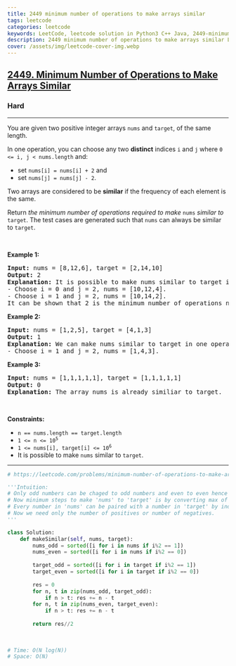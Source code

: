```yaml
---
title: 2449 minimum number of operations to make arrays similar
tags: leetcode
categories: leetcode
keywords: LeetCode, leetcode solution in Python3 C++ Java, 2449-minimum-number-of-operations-to-make-arrays-similar solution
description: 2449 minimum number of operations to make arrays similar LeetCode Solution Explained
cover: /assets/img/leetcode-cover-img.webp
---
```





<h2><a href="https://leetcode.com/problems/minimum-number-of-operations-to-make-arrays-similar/">2449. Minimum Number of Operations to Make Arrays Similar</a></h2><h3>Hard</h3><hr><div><p>You are given two positive integer arrays <code>nums</code> and <code>target</code>, of the same length.</p>

<p>In one operation, you can choose any two <strong>distinct</strong> indices <code>i</code> and <code>j</code> where <code>0 &lt;= i, j &lt; nums.length</code> and:</p>

<ul>
	<li>set <code>nums[i] = nums[i] + 2</code> and</li>
	<li>set <code>nums[j] = nums[j] - 2</code>.</li>
</ul>

<p>Two arrays are considered to be <strong>similar</strong> if the frequency of each element is the same.</p>

<p>Return <em>the minimum number of operations required to make </em><code>nums</code><em> similar to </em><code>target</code>. The test cases are generated such that <code>nums</code> can always be similar to <code>target</code>.</p>

<p>&nbsp;</p>
<p><strong class="example">Example 1:</strong></p>

<pre><strong>Input:</strong> nums = [8,12,6], target = [2,14,10]
<strong>Output:</strong> 2
<strong>Explanation:</strong> It is possible to make nums similar to target in two operations:
- Choose i = 0 and j = 2, nums = [10,12,4].
- Choose i = 1 and j = 2, nums = [10,14,2].
It can be shown that 2 is the minimum number of operations needed.
</pre>

<p><strong class="example">Example 2:</strong></p>

<pre><strong>Input:</strong> nums = [1,2,5], target = [4,1,3]
<strong>Output:</strong> 1
<strong>Explanation:</strong> We can make nums similar to target in one operation:
- Choose i = 1 and j = 2, nums = [1,4,3].
</pre>

<p><strong class="example">Example 3:</strong></p>

<pre><strong>Input:</strong> nums = [1,1,1,1,1], target = [1,1,1,1,1]
<strong>Output:</strong> 0
<strong>Explanation:</strong> The array nums is already similiar to target.
</pre>

<p>&nbsp;</p>
<p><strong>Constraints:</strong></p>

<ul>
	<li><code>n == nums.length == target.length</code></li>
	<li><code>1 &lt;= n &lt;= 10<sup>5</sup></code></li>
	<li><code>1 &lt;= nums[i], target[i] &lt;= 10<sup>6</sup></code></li>
	<li>It is possible to make <code>nums</code> similar to <code>target</code>.</li>
</ul>
</div>

---




```python
# https://leetcode.com/problems/minimum-number-of-operations-to-make-arrays-similar/

'''Intuition:
# Only odd numbers can be chaged to odd numbers and even to even hence separate them.
# Now minimum steps to make 'nums' to 'target' is by converting max of 'nums' to max of 'target'.
# Every number in 'nums' can be paired with a number in 'target' by index hence sorting.
# Now we need only the number of positives or number of negatives.
'''

class Solution:
    def makeSimilar(self, nums, target):
        nums_odd = sorted([i for i in nums if i%2 == 1])
        nums_even = sorted([i for i in nums if i%2 == 0])
        
        target_odd = sorted([i for i in target if i%2 == 1])
        target_even = sorted([i for i in target if i%2 == 0])
        
        res = 0
        for n, t in zip(nums_odd, target_odd):
            if n > t: res += n - t
        for n, t in zip(nums_even, target_even):
            if n > t: res += n - t
        
        return res//2
    
    
    
# Time: O(N log(N))
# Space: O(N)
```

